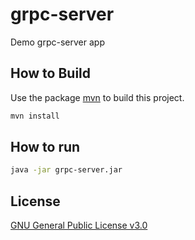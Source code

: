 # grpc-server

Demo grpc-server app

## How to Build

Use the package [mvn](https://maven.apache.org) to build this project.

```bash
mvn install
```

## How to run

```bash
java -jar grpc-server.jar
```


## License
[GNU General Public License v3.0](https://github.com/swapnildahiphale/grpc-client/blob/main/LICENSE)